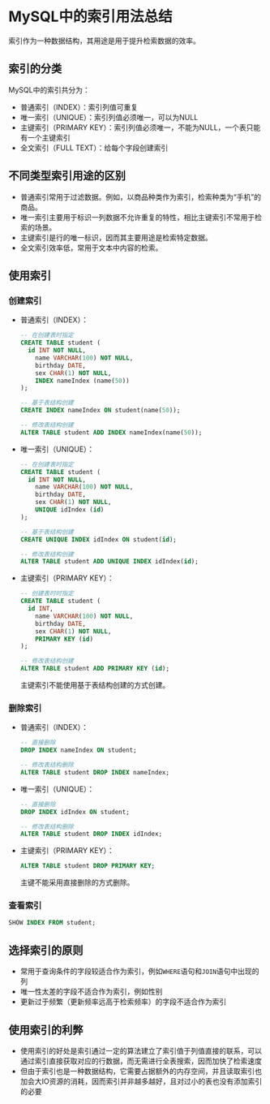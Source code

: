 # MySQL中的索引用法总结

索引作为一种数据结构，其用途是用于提升检索数据的效率。

## 索引的分类

MySQL中的索引共分为：

- 普通索引（INDEX）：索引列值可重复
- 唯一索引（UNIQUE）：索引列值必须唯一，可以为NULL
- 主键索引（PRIMARY KEY）：索引列值必须唯一，不能为NULL，一个表只能有一个主键索引
- 全文索引（FULL TEXT）：给每个字段创建索引

## 不同类型索引用途的区别

- 普通索引常用于过滤数据。例如，以商品种类作为索引，检索种类为“手机”的商品。
- 唯一索引主要用于标识一列数据不允许重复的特性，相比主键索引不常用于检索的场景。
- 主键索引是行的唯一标识，因而其主要用途是检索特定数据。
- 全文索引效率低，常用于文本中内容的检索。

## 使用索引

### 创建索引

- 普通索引（INDEX）：

  ```SQL
  -- 在创建表时指定
  CREATE TABLE student (
  	id INT NOT NULL,
      name VARCHAR(100) NOT NULL,
      birthday DATE,
      sex CHAR(1) NOT NULL,
      INDEX nameIndex (name(50))
  );
  
  -- 基于表结构创建
  CREATE INDEX nameIndex ON student(name(50));
  
  -- 修改表结构创建
  ALTER TABLE student ADD INDEX nameIndex(name(50));
  ```

- 唯一索引（UNIQUE）：

  ```SQL
  -- 在创建表时指定
  CREATE TABLE student (
  	id INT NOT NULL,
      name VARCHAR(100) NOT NULL,
      birthday DATE,
      sex CHAR(1) NOT NULL,
      UNIQUE idIndex (id)
  );
  
  -- 基于表结构创建
  CREATE UNIQUE INDEX idIndex ON student(id);
  
  -- 修改表结构创建
  ALTER TABLE student ADD UNIQUE INDEX idIndex(id);
  ```

- 主键索引（PRIMARY KEY）：

  ```SQL
  -- 创建表时时指定
  CREATE TABLE student (
  	id INT,
      name VARCHAR(100) NOT NULL,
      birthday DATE,
      sex CHAR(1) NOT NULL,
      PRIMARY KEY (id)
  );
  
  -- 修改表结构创建
  ALTER TABLE student ADD PRIMARY KEY (id);
  ```

  主键索引不能使用基于表结构创建的方式创建。

### 删除索引

- 普通索引（INDEX）：

  ```SQL
  -- 直接删除
  DROP INDEX nameIndex ON student;
  
  -- 修改表结构删除
  ALTER TABLE student DROP INDEX nameIndex;
  ```

- 唯一索引（UNIQUE）：

  ```SQL
  -- 直接删除
  DROP INDEX idIndex ON student;
  
  -- 修改表结构删除
  ALTER TABLE student DROP INDEX idIndex;
  ```

- 主键索引（PRIMARY KEY）：

  ```SQL
  ALTER TABLE student DROP PRIMARY KEY;
  ```

  主键不能采用直接删除的方式删除。

### 查看索引

```SQL
SHOW INDEX FROM student;
```

## 选择索引的原则

- 常用于查询条件的字段较适合作为索引，例如`WHERE`语句和`JOIN`语句中出现的列
- 唯一性太差的字段不适合作为索引，例如性别
- 更新过于频繁（更新频率远高于检索频率）的字段不适合作为索引

## 使用索引的利弊

- 使用索引的好处是索引通过一定的算法建立了索引值于列值直接的联系，可以通过索引直接获取对应的行数据，而无需进行全表搜索，因而加快了检索速度
- 但由于索引也是一种数据结构，它需要占据额外的内存空间，并且读取索引也加会大IO资源的消耗，因而索引并非越多越好，且对过小的表也没有添加索引的必要

